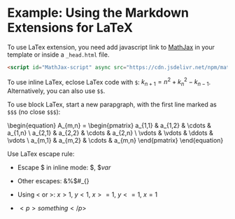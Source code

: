 # Example: Using the Markdown Extensions for LaTeX

<script id="MathJax-script" async src="https://cdn.jsdelivr.net/npm/mathjax@3.0.1/es5/tex-mml-chtml.js"></script>

To use LaTex extension, you need add javascript
link to [MathJax](http://www.mathjax.org/) in
your template or inside a `_head.html` file.

```html
<script id="MathJax-script" async src="https://cdn.jsdelivr.net/npm/mathjax@3.0.1/es5/tex-mml-chtml.js"></script>
```

To use inline LaTex, eclose LaTex code with `$`:
$k_{n+1} = n^2 + k_n^2 - k_{n-1}$. Alternatively,
you can also use `$$`.

To use block LaTex, start a new parapgraph, with
the first line marked as `$$$` (no close `$$$`):

\begin{equation}
A_{m,n} =
 \begin{pmatrix}
  a_{1,1} & a_{1,2} & \cdots & a_{1,n} \\
  a_{2,1} & a_{2,2} & \cdots & a_{2,n} \\
  \vdots  & \vdots  & \ddots & \vdots  \\
  a_{m,1} & a_{m,2} & \cdots & a_{m,n}
 \end{pmatrix}
\end{equation}

Use LaTex escape rule:

* Escape $ in inline mode: $\$$, $\$var$

* Other escapes: $\& \% \$ \# \_ \{ \}$

* Using < or >: $x > 1$, $y < 1$, $x >= 1$,
$y <= 1$, $x = 1$

* $<p>something</p>$


